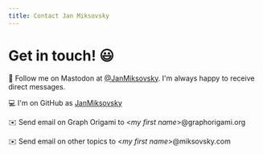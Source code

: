 ```yaml
---
title: Contact Jan Miksovsky
---
```


# Get in touch! 😃

🐘 Follow me on Mastodon at [@JanMiksovsky](https://fosstodon.org/@JanMiksovsky). I'm always happy to receive direct messages.

💻 I'm on GitHub as [JanMiksovsky](https://github.com/JanMiksovsky)

✉️ Send email on Graph Origami to &lt;_my first name_>@graphorigami.org

✉️ Send email on other topics to &lt;_my first name_>@miksovsky.com
